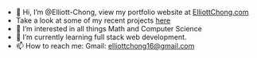 - 👋 Hi, I’m @Elliott-Chong, view my portfolio website at [ElliottChong.com](https://www.elliottchong.com)
- Take a look at some of my recent projects [here](https://www.elliottchong.com/projects)
- 👀 I’m interested in all things Math and Computer Science
- 🌱 I’m currently learning full stack web development.
- 📫 How to reach me: 
Gmail: elliottchong16@gmail.com

<!---
Elliott-Chong/Elliott-Chong is a ✨ special ✨ repository because its `README.md` (this file) appears on your GitHub profile.
You can click the Preview link to take a look at your changes.
--->
